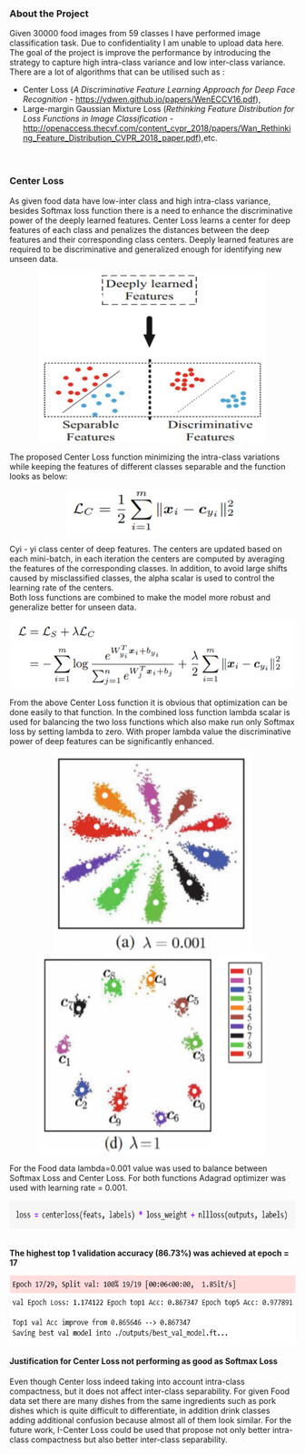 ### About the Project
Given 30000 food images from 59 classes I have performed image classification task. Due to confidentiality I am unable to upload data here.
The goal of the project is improve the performance by introducing the strategy to capture high intra-class variance and low inter-class variance.<br>
There are a lot of algorithms that can be utilised such as :
* Center Loss (*A Discriminative Feature Learning Approach for Deep Face Recognition* - https://ydwen.github.io/papers/WenECCV16.pdf), 
* Large-margin Gaussian Mixture Loss (*Rethinking Feature Distribution for Loss Functions in Image Classification* - http://openaccess.thecvf.com/content_cvpr_2018/papers/Wan_Rethinking_Feature_Distribution_CVPR_2018_paper.pdf),etc.
<br><br><br>

### Center Loss
As given food data have low-inter class and high intra-class variance, besides Softmax loss function there is a need to enhance the discriminative power of the deeply learned features. Center Loss learns a center for deep features of each class and penalizes the distances between the deep features and their corresponding class centers. Deeply learned features are required to be discriminative and generalized enough for identifying new unseen data.

<p align="center">
  <img width="400" height="300" src="readme_pictures/DLF.png">
</p>

The proposed Center Loss function minimizing the intra-class variations while keeping the features of different classes separable and the function looks as below:

<p align="center">
  <img width="300" height="80" src="readme_pictures/DistancetoCenter.png">
</p>

Cyi - yi class center of deep features. The centers are updated based on each mini-batch, in each iteration the centers are computed by averaging the features of the corresponding classes. In addition, to avoid large shifts caused by misclassified classes, the alpha scalar is used to control the learning rate of the centers.<br>
Both loss functions are combined to make the model more robust and generalize better for unseen data.<br>

<p align="center">
  <img width="500" height="120" src="readme_pictures/Lost_Function.png">
</p>

From the above Center Loss function it is obvious that optimization can be done easily to that function. In the combined loss function lambda scalar is used for balancing the two loss functions which also make run only Softmax loss by setting lambda to zero. With proper lambda value the discriminative power of deep features can be significantly enhanced.<br>


<p align="center">
  <img width="350" height="350" src="readme_pictures/deep_features_1.png"><img width="400" height="350" src="readme_pictures/deep_features_2.png">
</p>

For the Food data lambda=0.001 value was used to balance between Softmax Loss and Center Loss. For both functions Adagrad optimizer was used with learning rate = 0.001. 

<p align="center">
  <img width="800" height="50" src="readme_pictures/loss_food_data.png">
</p>
<br>
<b>The highest top  1 validation accuracy (86.73%) was achieved at epoch = 17</b>
<p align="center">
  <img width="800" height="120" src="readme_pictures/best_accuracy.png">
</p>

#### Justification for Center Loss not performing as good as Softmax Loss
Even though Center loss indeed taking into account intra-class compactness, but it does not affect inter-class separability. For given Food data set there are many dishes from the same ingredients such as pork dishes which is quite difficult to differentiate, in addition drink classes adding additional confusion because almost all of them look similar. 
For the future work, I-Center Loss could be used that propose not only better intra-class compactness but also better inter-class separability. 
